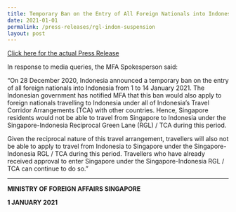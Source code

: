 ```yaml
---
title: Temporary Ban on the Entry of All Foreign Nationals into Indonesia
date: 2021-01-01
permalink: /press-releases/rgl-indon-suspension
layout: post
---
```

<a href="https://www.mfa.gov.sg/Newsroom/Press-Statements-Transcripts-and-Photos/2021/01/20210101-Indon-Entry">Click here for the actual Press Release</a>

In response to media queries, the MFA Spokesperson said:

“On 28 December 2020, Indonesia announced a temporary ban on the entry of all foreign nationals into Indonesia from 1 to 14 January 2021. The Indonesian government has notified MFA that this ban would also apply to foreign nationals travelling to Indonesia under all of Indonesia’s Travel Corridor Arrangements (TCA) with other countries. Hence, Singapore residents would not be able to travel from Singapore to Indonesia under the Singapore-Indonesia Reciprocal Green Lane (RGL) / TCA during this period.
		
Given the reciprocal nature of this travel arrangement, travellers will also not be able to apply to travel from Indonesia to Singapore under the Singapore-Indonesia RGL / TCA during this period. Travellers who have already received approval to enter Singapore under the Singapore-Indonesia RGL / TCA can continue to do so.”

---

**MINISTRY OF FOREIGN AFFAIRS
SINGAPORE**

**1 JANUARY 2021**
